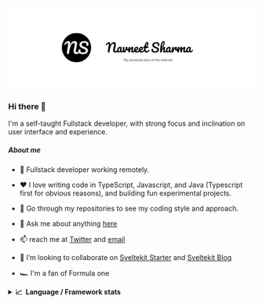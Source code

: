 <p align="center"><a href="https://navneetsharma.xyz"><img src="./images/navneet-sharma.png" /></a></p>

### Hi there 👋

I'm a self-taught Fullstack developer, with strong focus and inclination on user interface and experience.
##### About me

- 💼 Fullstack developer working remotely.

- ❤️ I love writing code in TypeScript, Javascript, and Java (Typescript first for obvious reasons), and building fun experimental projects.

- 🔭 Go through my repositories to see my coding style and approach.

- 💬 Ask me about anything [here](https://github.com/navneetsharmaui/navneetsharmaui/discussions)

- 📫 reach me at [Twitter](https://twitter.com/asnavneetsharma) and [email](mailto:navneetnnavneet1@gmail.com)

- 👯 I’m looking to collaborate on [Sveltekit Starter](https://github.com/navneetsharmaui/sveltekit-starter) and [Sveltekit Blog](https://github.com/navneetsharmaui/sveltekit-blog)

- 🏎️ I'm a fan of Formula one

<details>
  <summary><b>📈&nbsp;&nbsp;Language&nbsp;/&nbsp;Framework stats</b></summary>
  <br/>
    <a href='https://profile.codersrank.io/user/navneetsharmaui/'>
        <img src='http://cr-skills-chart-widget.azurewebsites.net/api/api?username=navneetsharmaui&width=800&padding=30web&skills=angular,batchfile,c,C%23,coffeescript,dart,go,html,json,java,javascript,less,mysql,php,pandas,perl,reactjs,scss,shell,svelte,swift,typescript,vue&show-other-skills=true'>
    </a>

</details>
